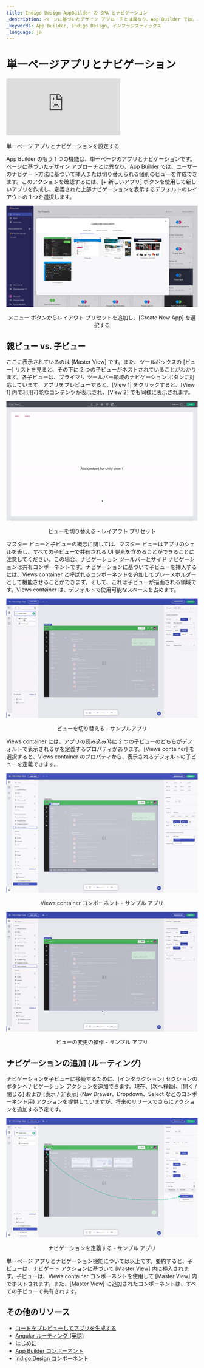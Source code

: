```yaml
---
title: Indigo Design AppBuilder の SPA とナビゲーション
_description: ページに基づいたデザイン アプローチとは異なり、App Builder では、ユーザーのナビゲート方法に基づいて挿入または切り替えられる個別のビューを作成できます。
_keywords: App builder, Indigo Design, インフラジスティックス
_language: ja
---
```


# 単一ページアプリとナビゲーション
<section class="video-container">
    <div>
        <div class="video-container__item">
            <iframe src="https://www.youtube.com/embed/hssubbXsOTM?si=yKKhVTo-1_fXyJ6A&list=UULF8cj8_eJROxAXsOjhbvduLw" frameborder="0" allowfullscreen></iframe>
        </div>
        <p>単一ページ アプリとナビゲーションを設定する</p>
    </div>
</section>

App Builder のもう 1 つの機能は、単一ページのアプリとナビゲーションです。ページに基づいたデザイン アプローチとは異なり、App Builder では、ユーザーのナビゲート方法に基づいて挿入または切り替えられる個別のビューを作成できます。このアクションを確認するには、[+ 新しいアプリ] ボタンを使用して新しいアプリを作成し、定義された上部ナビゲーションを表示するデフォルトのレイアウトの 1 つを選択します。 

<img src="./images/getting-Started-new-project-dialog-Indigo-Design-App-Builder.png" srcset="./images/getting-Started-new-project-dialog-Indigo-Design-App-Builder-@2x.png 2x" />
<p style="text-align:center;">メニュー ボタンからレイアウト プリセットを追加し、[Create New App] を選択する</p>

## 親ビュー vs. 子ビュー

ここに表示されているのは [Master View] です。また、ツールボックスの [ビュー] リストを見ると、その下に 2 つの子ビューがネストされていることがわかります。各子ビューは、プライマリ ツールバー領域のナビゲーション ボタンに対応しています。アプリをプレビューすると、[View 1] をクリックすると、[View 1] 内で利用可能なコンテンツが表示され、[View 2] でも同様に表示されます。 

![top-navigation-interactions-preview-Indigo-Design-App-Builder](./images/top-navigation-interactions-preview-Indigo-Design-App-Builder.gif)
<p style="text-align:center;">ビューを切り替える - レイアウト プリセット</p>

マスター ビューと子ビューの概念に関しては、マスター ビューはアプリのシェルを表し、すべての子ビューで共有される UI 要素を含めることができることに注意してください。この場合、ナビゲーション ツールバーとサイド ナビゲーションは共有コンポーネントです。ナビゲーションに基づいて子ビューを挿入するには、Views container と呼ばれるコンポーネントを追加してプレースホルダーとして機能させることができます。そして、これは子ビューが描画される領域です。Views container は、デフォルトで使用可能なスペースを占めます。

![switch-views-indigo-design-app-builder](./images/switch-views-indigo-design-app-builder.gif)
<p style="text-align:center;">ビューを切り替える - サンプルアプリ</p>

Views container には、アプリの読み込み時に 2 つの子ビューのどちらがデフォルトで表示されるかを定義するプロパティがあります。[Views container] を選択すると、Views container のプロパティから、表示されるデフォルトの子ビューを定義できます。

<img src="./images/views-container-indigo-design-app-builder.png" srcset="./images/views-container-indigo-design-app-builder-@2x.png
 2x" />
<p style="text-align:center;">Views container コンポーネント - サンプル アプリ</p>


![views-interaction-Indigo-Design-App-Builder](./images/views-interaction-Indigo-Design-App-Builder.gif)
<p style="text-align:center;">ビューの変更の操作 - サンプル アプリ</p>

## ナビゲーションの追加 (ルーティング) 

ナビゲーションを子ビューに接続するために、[インタラクション] セクションのボタンへナビゲーション アクションを追加できます。現在、[次へ移動]、[開く / 閉じる] および [表示 / 非表示] (Nav Drawer、Dropdown、Select などのコンポーネント用) アクションを提供していますが、将来のリリースでさらにアクションを追加する予定です。 


<img src="./images/change-navigation-Indigo-Design-App-Builder.png" srcset="./images/change-navigation-Indigo-Design-App-Builder-@2x.png
 2x" />
 <p style="text-align:center;">ナビゲーションを定義する - サンプル アプリ</p>


単一ページ アプリとナビゲーション機能については以上です。要約すると、子ビューは、ナビゲート アクションに基づいて [Master View] 内に挿入されます。子ビューは、Views container コンポーネントを使用して [Master View] 内でホストされます。また、[Master View] に追加されたコンポーネントは、すべての子ビューで共有されます。


## その他のリソース

<div class="divider--half"></div>

* [コードをプレビューしてアプリを生成する](preview-code.md)
* [Angular ルーティング (英語)](https://angular.io/start/start-routing)
* [はじめに]({environment:appbuilderBaseUrl}/help/getting-started)
* [App Builder コンポーネント]({environment:appbuilderBaseUrl}/components)
* [Indigo.Design コンポーネント]({environment:infragisticsBaseUrl}/products/indigo-design/help/components/components-overview)
